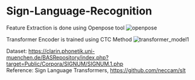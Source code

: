 # Sign-Language-Recognition
Feature Extraction is done using Openpose tool
![openpose](https://user-images.githubusercontent.com/25148144/130013498-8cb3bc94-f937-451b-b66f-3925787b9c73.jpg)

Transformer Encoder is trained using CTC Method
![transformer_model1](https://user-images.githubusercontent.com/25148144/130013718-2ac437fc-72ff-4fb6-84d1-19044ab28e91.jpg)




Dataset: https://clarin.phonetik.uni-muenchen.de/BASRepository/index.php?target=Public/Corpora/SIGNUM/SIGNUM.1.php </br>
Reference: Sign Language Transformers, https://github.com/neccam/slt
